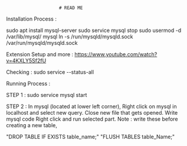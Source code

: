                         # READ ME

Installation Process :

sudo apt install mysql-server
sudo service mysql stop
sudo usermod -d /var/lib/mysql/ mysql
ln -s /run/mysqld/mysqld.sock /var/run/mysqld/mysqld.sock


Extension Setup and more :
https://www.youtube.com/watch?v=4KXLY5Sf2fU


Checking :
sudo service --status-all


Running Process :

STEP 1 : sudo service mysql start

STEP 2 : In mysql (located at lower left corner), Right click on mysql in localhost and select new query.
Close new file that gets opened.
Write mysql code Right click and run selected part.
Note : write these before creating a new table,

"DROP TABLE IF EXISTS table_name;"
"FLUSH TABLES table_Name;"

